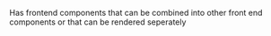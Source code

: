 Has frontend components that can be combined into other front end components or that can be rendered seperately
